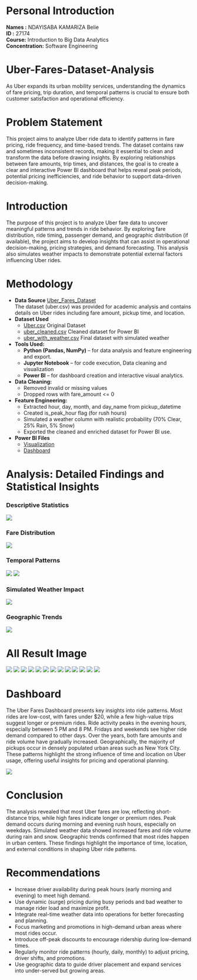 # Personal Introduction
**Names :** NDAYISABA KAMARIZA Belie<br>
**ID :** 27174<br>
**Course:** Introduction to Big Data Analytics<br>
**Concentration:** Software Engineering


# Uber-Fares-Dataset-Analysis
As Uber expands its urban mobility services, understanding the dynamics of fare pricing, trip duration, and temporal patterns is crucial to ensure both customer satisfaction and operational efficiency.

# Problem Statement
This project aims to analyze Uber ride data to identify patterns in fare pricing, ride frequency, and time-based trends. The dataset contains raw and sometimes inconsistent records, making it essential to clean and transform the data before drawing insights. By exploring relationships between fare amounts, trip times, and distances, the goal is to create a clear and interactive Power BI dashboard that helps reveal peak periods, potential pricing inefficiencies, and ride behavior to support data-driven decision-making.

# Introduction
The purpose of this project is to analyze Uber fare data to uncover meaningful patterns and trends in ride behavior. By exploring fare distribution, ride timing, passenger demand, and geographic distribution (if available), the project aims to develop insights that can assist in operational decision-making, pricing strategies, and demand forecasting. This analysis also simulates weather impacts to demonstrate potential external factors influencing Uber rides.
# Methodology
- **Data Source**
[Uber_Fares_Dataset](https://www.kaggle.com/datasets/yasserh/uber-fares-dataset) <br>
The dataset (uber.csv) was provided for academic analysis and contains details on Uber rides including fare amount, pickup time, and location.
- **Dataset Used**
   - [Uber.csv](https://drive.google.com/file/d/1JhUHMUhgDmc27c-TLvIGA_PxuNEgKqpa/view?usp=drive_link) Original Dataset
   - [uber_cleaned.csv](https://drive.google.com/file/d/1HQrrn0rAE80b3SakaO-GTBlZaquIIYbB/view?usp=drive_link) Cleaned dataset for Power BI
   - [uber_with_weather.csv](https://drive.google.com/file/d/1ojLtDKI9nmpBc43BDTlQpMbMeXSKDfzH/view?usp=drive_link) Final dataset with simulated weather
- **Tools Used:**
   - **Python (Pandas, NumPy)** – for data analysis and feature engineering and export.
   - **Jupyter Notebook** – for code execution, Data cleaning and visualization
   - **Power BI** – for dashboard creation and interactive visual analytics.
- **Data Cleaning:**
    - Removed invalid or missing values
    - Dropped rows with fare_amount <= 0
- **Feature Engineering:**
   - Extracted hour, day, month, and day_name from pickup_datetime
   - Created is_peak_hour flag (for rush hours)
   - Simulated a weather column with realistic probability (70% Clear, 25% Rain, 5% Snow)
   - Exported the cleaned and enriched dataset for Power BI use.
 - **Power BI Files**
   - [Visualization](https://drive.google.com/file/d/1LueZUUmeW52iJ-MRf8qLbDJM7ucwUFIm/view?usp=drive_link)
   - [Dashboard](https://drive.google.com/file/d/18Q3dyrMbzqOGeO7Rvf7NEtTtpB8sXray/view?usp=drive_link)
# Analysis: Detailed Findings and Statistical Insights
### Descriptive Statistics
![](https://github.com/NKBelie/Uber-Fares-Dataset-Analysis/blob/main/Image/Statistics.PNG)
### Fare Distribution
![](https://github.com/NKBelie/Uber-Fares-Dataset-Analysis/blob/main/Image/11.PNG)
### Temporal Patterns
![](https://github.com/NKBelie/Uber-Fares-Dataset-Analysis/blob/main/Image/2.PNG)
![](https://github.com/NKBelie/Uber-Fares-Dataset-Analysis/blob/main/Image/8.PNG)
### Simulated Weather Impact
![](https://github.com/NKBelie/Uber-Fares-Dataset-Analysis/blob/main/Image/14.PNG)
### Geographic Trends
![](https://github.com/NKBelie/Uber-Fares-Dataset-Analysis/blob/main/Image/Map.PNG)

# All Result Image
![](https://github.com/NKBelie/Uber-Fares-Dataset-Analysis/blob/main/Image/Load%20Data%201.PNG)
![](https://github.com/NKBelie/Uber-Fares-Dataset-Analysis/blob/main/Image/1.PNG) 
![](https://github.com/NKBelie/Uber-Fares-Dataset-Analysis/blob/main/Image/2.PNG)
![](https://github.com/NKBelie/Uber-Fares-Dataset-Analysis/blob/main/Image/3.PNG)
![](https://github.com/NKBelie/Uber-Fares-Dataset-Analysis/blob/main/Image/4.PNG)
![](https://github.com/NKBelie/Uber-Fares-Dataset-Analysis/blob/main/Image/5.PNG)
![](https://github.com/NKBelie/Uber-Fares-Dataset-Analysis/blob/main/Image/Average%20Fare%20by%20Hour%20of%20Day.png)
![](https://github.com/NKBelie/Uber-Fares-Dataset-Analysis/blob/main/Image/Correlation%20Matrix.png)
![](https://github.com/NKBelie/Uber-Fares-Dataset-Analysis/blob/main/Image/Fare%20Amount%20Boxplot.png)
![](https://github.com/NKBelie/Uber-Fares-Dataset-Analysis/blob/main/Image/Fare%20Amount%20vs.%20Distance%20Traveled.png)
![](https://github.com/NKBelie/Uber-Fares-Dataset-Analysis/blob/main/Image/6.PNG)
![](https://github.com/NKBelie/Uber-Fares-Dataset-Analysis/blob/main/Image/9.PNG)
![](https://github.com/NKBelie/Uber-Fares-Dataset-Analysis/blob/main/Image/10.PNG)

# Dashboard
The Uber Fares Dashboard presents key insights into ride patterns. Most rides are low-cost, with fares under $20, while a few high-value trips suggest longer or premium rides. Ride activity peaks in the evening hours, especially between 5 PM and 8 PM. Fridays and weekends see higher ride demand compared to other days. Over the years, both fare amounts and ride volume have gradually increased. Geographically, the majority of pickups occur in densely populated urban areas such as New York City. These patterns highlight the strong influence of time and location on Uber usage, offering useful insights for pricing and operational planning.

![](https://github.com/NKBelie/Uber-Fares-Dataset-Analysis/blob/main/Image/Dashboard.PNG)

# Conclusion
The analysis revealed that most Uber fares are low, reflecting short-distance trips, while high fares indicate longer or premium rides. Peak demand occurs during morning and evening rush hours, especially on weekdays. Simulated weather data showed increased fares and ride volume during rain and snow. Geographic trends confirmed that most rides happen in urban centers. These findings highlight the importance of time, location, and external conditions in shaping Uber ride patterns.

# Recommendations
  - Increase driver availability during peak hours (early morning and evening) to meet high demand.
  - Use dynamic (surge) pricing during busy periods and bad weather to manage rider load and maximize profit.
  - Integrate real-time weather data into operations for better forecasting and planning.
  - Focus marketing and promotions in high-demand urban areas where most rides occur.
  - Introduce off-peak discounts to encourage ridership during low-demand times.
  - Regularly monitor ride patterns (hourly, daily, monthly) to adjust pricing, driver shifts, and promotions.
  - Use geographic data to guide driver placement and expand services into under-served but growing areas.
    
